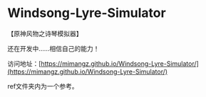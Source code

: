 # Windsong-Lyre-Simulator
【原神风物之诗琴模拟器】

还在开发中……相信自己的能力！

访问地址：[https://mimangz.github.io/Windsong-Lyre-Simulator/](https://mimangz.github.io/Windsong-Lyre-Simulator/)

ref文件夹内为一个参考。
